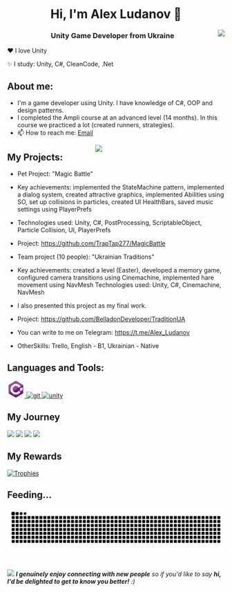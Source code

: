 <h1 align="center">Hi, I'm Alex Ludanov 👋 </h1>
<img align="right" src="https://visitor-badge.laobi.icu/badge?page_id=TrapTap277.TrapTap277&left_color=royalblue&right_color=black"  />
<h3 align="center">Unity Game Developer from Ukraine </h3>

❤️ I love Unity

✨ I study: Unity, C#, CleanCode, .Net



## About me:
- I'm a game developer using Unity. I have knowledge of C#, OOP and design patterns.
- I completed the Ampli course at an advanced level (14 months). In this course we practiced a lot (created runners, strategies).
- 📫 How to reach me: [Email](mailto:sashaludanov277@gmail.com)

<img align="right" src="https://octodex.github.com/images/welcometocat.png" width="300">

## My Projects:
- Pet Project: "Magic Battle"

- Key achievements: implemented the StateMachine pattern, implemented a dialog system, created attractive graphics, implemented Abilities using SO, set up collisions in particles, created UI HealthBars, saved music settings using PlayerPrefs
- Technologies used: Unity, C#, PostProcessing, ScriptableObject, Particle Collision, UI, PlayerPrefs

- Project: https://github.com/TrapTap277/MagicBattle

- Team project (10 people): "Ukrainian Traditions"

- Key achievements: created a level (Easter), developed a memory game, configured camera transitions using Cinemachine, implemented hare movement using NavMesh
Technologies used: Unity, C#, Cinemachine, NavMesh
- I also presented this project as my final work.
- Project: https://github.com/BelladonDeveloper/TraditionUA

- You can write to me on Telegram: https://t.me/Alex_Ludanov


- OtherSkills: Trello, English - B1, Ukrainian - Native

## Languages and Tools:
<p align="left"> <a href="https://www.w3schools.com/cs/" target="_blank" rel="noreferrer"> <img src="https://raw.githubusercontent.com/devicons/devicon/master/icons/csharp/csharp-original.svg" alt="csharp" width="40" height="40"/> </a> <a href="https://git-scm.com/" target="_blank" rel="noreferrer"> <img src="https://www.vectorlogo.zone/logos/git-scm/git-scm-icon.svg" alt="git" width="40" height="40"/> </a> <a href="https://unity.com/" target="_blank" rel="noreferrer"> <img src="https://www.vectorlogo.zone/logos/unity3d/unity3d-icon.svg" alt="unity" width="40" height="40"/> </a> </p>

## My Journey
<div>
  <img width="440px" src="https://github-readme-stats.vercel.app/api?username=TrapTap277&show_icons=true&theme=onedark">
  <img width="385px" src="https://github-readme-stats.anuraghazra1.vercel.app/api/top-langs/?username=TrapTap277&layout=compact&theme=onedark" />
  <img width="440px" src="https://github-readme-activity-graph.vercel.app/graph?username=TrapTap277&theme=github">
  <img width="385px" src="https://github-readme-streak-stats.herokuapp.com/?user=TrapTap277&theme=onedark" />
</div>

## My Rewards
[![Trophies](https://github-profile-trophy.vercel.app/?username=TrapTap277&theme=onedark)](https://github.com/ryo-ma/github-profile-trophy)

## Feeding...
![Snake animation](https://raw.githubusercontent.com/taozhi8833998/taozhi8833998/output/github-contribution-grid-snake-dark.svg)

##
<img src="https://media.giphy.com/media/LnQjpWaON8nhr21vNW/giphy.gif" width="60"> <em><b>I genuinely enjoy connecting with new people</b> so if you'd like to say <b>hi, I'd be delighted to get to know you better!</b> :)</em>
